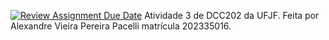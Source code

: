 [![Review Assignment Due Date](https://classroom.github.com/assets/deadline-readme-button-24ddc0f5d75046c5622901739e7c5dd533143b0c8e959d652212380cedb1ea36.svg)](https://classroom.github.com/a/yBmgqoZR)
Atividade 3 de DCC202 da UFJF. Feita por Alexandre Vieira Pereira Pacelli matrícula 202335016.
